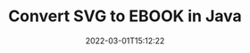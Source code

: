 ---
############################# Static ############################
layout: "auto-gen-conversion"
date: 2022-03-01T15:12:22
draft: false
otherformats: bmp dcm emf emz gif ico jp2 jpeg jpg png pps ppsx ppt pptx psb psd svg svgz tga tif tiff webp wmf wmz
breadcrumb: SVG to EBOOK in Java

############################# Head ############################
head_title: "SVG to EBOOK Converter in Java"
head_description: "Convert SVG to EBOOK in Java using a few lines of code. Use the GroupDocs Document Conversion API to convert over 160 file formats."

############################# Header ############################
title: "Convert SVG to EBOOK in Java"
description: "SVG to EBOOK conversion with a few lines of Java code"
bg_image: "https://cms.admin.containerize.com/templates/aspose/App_Themes/V3/images/bg/header1.png"
bg_overlay: false
button:
    enable: true

############################# SubMenu ############################
submenu:
    enable: true

    left:
        img_alt: "GroupDocs.Conversion for Java"
        image: "https://cms.admin.containerize.com/templates/groupdocs/images/product-logos/90x90-noborder/groupdocs-conversion-java.png"
        product: "GroupDocs.Conversion"
        platform: "Java"



############################# About ############################
about:
    enable: true
    title: "About GroupDocs.Conversion for Java API"
    content: |
        [GroupDocs.Conversion for Java](https://products.groupdocs.com/conversion/java/) can be used to convert Microsoft Word, Excel, PowerPoint, PDF, Visio and other formats. GroupDocs.Conversion is a standalone API that is suitable for back-end and internal systems where high performance is required. It does not depend on any software such as Microsoft or Open Office.
    

overview:
    enable: true
    content: |
        Convert your SVG files to EBOOK in Java easily. You can use just a couple of Java code lines in any platform of your choice like - Windows, Linux, macOS.
        You can try SVG to EBOOK conversion for free and evaluate conversion results quality.  Along with simple file conversion scenarios you can try more advanced options for loading source SVG file and for saving output EBOOK result. 
        
        For example, for the source SVG file you may use the following load options:

        * auto-detect file format;
        * specify password for protected files (if file format supports it);
        * replace missing fonts to preserve document appearance.
        
        There are also advanced convert options for the EBOOK file:

        * convert specific document page or page range;
        * add a watermark to the converted EBOOK file and many more.

        Once conversion is completed you can save your EBOOK file to the local file path or any third-party storage like FTP, Amazon S3, Google Drive, Dropbox etc. Please note - to convert SVG to EBOOK there is no need for any additional software installed - like MS Office, Open Office, Adobe Acrobat Reader etc.


############################# Steps ############################
steps:
    enable: true
    title_left: "Steps to convert SVG to EBOOK in Java"
    content_left: |
        [GroupDocs.Conversion for Java](https://products.groupdocs.com/conversion/java/) makes it easy for developers to convert a SVG file to EBOOK with a few lines of code.
        
        * Create an instance of the Converter class and provide the file SVG with the full path
        * Create and set ConvertOptions for EBOOK type.
        * Call the Converter.Convert method and pass the full path and format (EBOOK) as a parameter

    title_right: "System Requirements"
    content_right: |
        Basic conversion with GroupDocs.Conversion for Java can be done in just a few simple steps. Our APIs are supported on all major platforms and operating systems. Before executing the code below, make sure you have the following prerequisites installed on your system.

        * Operating systems: Microsoft Windows, Linux, MacOS
        * Development environments: NetBeans, Intellij IDEA, Eclipse, etc.
        * Java runtime: J2SE 6.0 and above
        * Get the latest GroupDocs.Conversion for Java from [Maven](https://repository.groupdocs.com/webapp/#/artifacts/browse/tree/General/repo/com/groupdocs/groupdocs-conversion)
         
    code: |
        ```java    
        // Load source file SVG for conversion
        Converter converter = new Converter("input.svg");
        // Prepare conversion options for target format EBOOK
        ConvertOptions convertOptions = new FileType().fromExtension("ebook").getConvertOptions();
        // Convert to EBOOK format
        converter.convert("output.ebook", convertOptions);
        ```

demos:
    enable: true
    title: "SVG to EBOOK Live Demo"
    content: |
       Convert SVG to EBOOK now by visiting the [GroupDocs.Conversion App](https://products.groupdocs.app/conversion/family) website. Online demo has the following advantages
          

more_formats:
    enable: true
    title: "Other supported SVG conversions in Java"
    content: "You can also convert SVG to many other file formats. Please see the list below."
       
       
back_to_top:
    enable: true
---